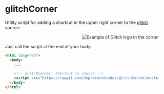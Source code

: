 # glitchCorner

Utility script for adding a shortcut in the upper right corner to the [glitch](http://glitch.com) source:

<p align="right">
  <img alt="Example of Glitch logo in the corner" src="https://i.imgur.com/jmswiGH.png">
</p>

Just call the script at the end of your body:

```html
<html lang="en">
  <body>
    ...
    
    <!-- glitchCorner: shortcut to source -->
    <script src="https://rawgit.com/deprecatedcoder/glitchCorner/master/glitch-corner.js"></script>
  </body>
</html>
```
